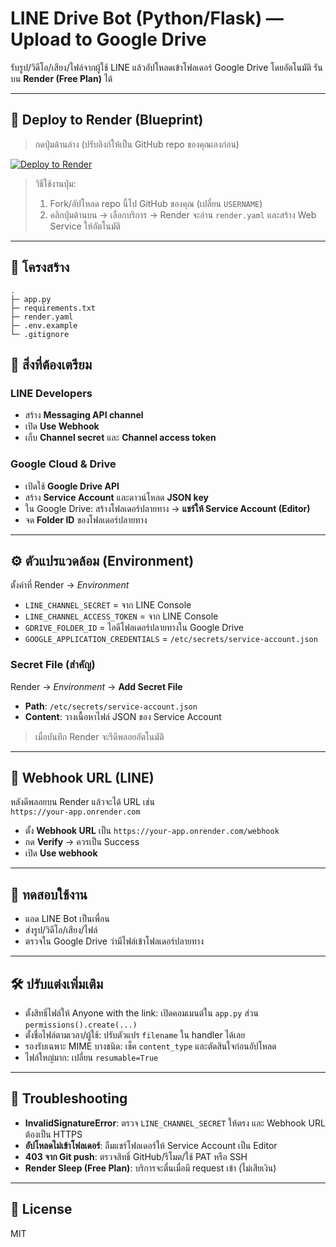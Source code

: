 # LINE Drive Bot (Python/Flask) — Upload to Google Drive

รับรูป/วิดีโอ/เสียง/ไฟล์จากผู้ใช้ LINE แล้วอัปโหลดเข้าโฟลเดอร์ Google Drive โดยอัตโนมัติ
รันบน **Render (Free Plan)** ได้

---

## 🚀 Deploy to Render (Blueprint)

> กดปุ่มด้านล่าง (ปรับลิงก์ให้เป็น GitHub repo ของคุณเองก่อน)

[![Deploy to Render](https://render.com/images/deploy-to-render-button.svg)](https://render.com/deploy?repo=https://github.com/USERNAME/line-drive-bot)

> วิธีใช้งานปุ่ม:
> 1) Fork/อัปโหลด repo นี้ไป GitHub ของคุณ (เปลี่ยน `USERNAME`)  
> 2) คลิกปุ่มด้านบน → เลือกบริการ → Render จะอ่าน `render.yaml` และสร้าง Web Service ให้อัตโนมัติ

---

## 🧱 โครงสร้าง
```
.
├─ app.py
├─ requirements.txt
├─ render.yaml
├─ .env.example
└─ .gitignore
```

## 🔑 สิ่งที่ต้องเตรียม
### LINE Developers
- สร้าง **Messaging API channel**
- เปิด **Use Webhook**
- เก็บ **Channel secret** และ **Channel access token**

### Google Cloud & Drive
- เปิดใช้ **Google Drive API**
- สร้าง **Service Account** และดาวน์โหลด **JSON key**
- ใน Google Drive: สร้างโฟลเดอร์ปลายทาง → **แชร์ให้ Service Account (Editor)**  
- จด **Folder ID** ของโฟลเดอร์ปลายทาง

---

## ⚙️ ตัวแปรแวดล้อม (Environment)
ตั้งค่าที่ Render → *Environment*

- `LINE_CHANNEL_SECRET` = จาก LINE Console
- `LINE_CHANNEL_ACCESS_TOKEN` = จาก LINE Console
- `GDRIVE_FOLDER_ID` = ไอดีโฟลเดอร์ปลายทางใน Google Drive
- `GOOGLE_APPLICATION_CREDENTIALS` = `/etc/secrets/service-account.json`

### Secret File (สำคัญ)
Render → *Environment* → **Add Secret File**  
- **Path**: `/etc/secrets/service-account.json`  
- **Content**: วางเนื้อหาไฟล์ JSON ของ Service Account

> เมื่อบันทึก Render จะรีดีพลอยอัตโนมัติ

---

## 🔌 Webhook URL (LINE)
หลังดีพลอยบน Render แล้วจะได้ URL เช่น  
`https://your-app.onrender.com`

- ตั้ง **Webhook URL** เป็น `https://your-app.onrender.com/webhook`
- กด **Verify** → ควรเป็น Success
- เปิด **Use webhook**

---

## 🧪 ทดสอบใช้งาน
- แอด LINE Bot เป็นเพื่อน
- ส่งรูป/วิดีโอ/เสียง/ไฟล์
- ตรวจใน Google Drive ว่ามีไฟล์เข้าโฟลเดอร์ปลายทาง

---

## 🛠️ ปรับแต่งเพิ่มเติม
- ตั้งสิทธิ์ไฟล์ให้ Anyone with the link: เปิดคอมเมนต์ใน `app.py` ส่วน `permissions().create(...)`
- ตั้งชื่อไฟล์ตามเวลา/ผู้ใช้: ปรับตัวแปร `filename` ใน handler ได้เลย
- รองรับเฉพาะ MIME บางชนิด: เช็ค `content_type` และตัดสินใจก่อนอัปโหลด
- ไฟล์ใหญ่มาก: เปลี่ยน `resumable=True`

---

## 🐞 Troubleshooting
- **InvalidSignatureError**: ตรวจ `LINE_CHANNEL_SECRET` ให้ตรง และ Webhook URL ต้องเป็น HTTPS
- **อัปโหลดไม่เข้าโฟลเดอร์**: ลืมแชร์โฟลเดอร์ให้ Service Account เป็น Editor
- **403 จาก Git push**: ตรวจสิทธิ์ GitHub/รีโมต/ใช้ PAT หรือ SSH
- **Render Sleep (Free Plan)**: บริการจะตื่นเมื่อมี request เข้า (ไม่เสียเงิน)

---

## 📝 License
MIT
